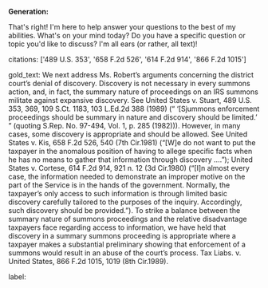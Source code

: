 **Generation:**

 That's right! I'm here to help answer your questions to the best of my abilities. What's on your mind today? Do you have a specific question or topic you'd like to discuss? I'm all ears (or rather, all text)!

citations: ['489 U.S. 353', '658 F.2d 526', '614 F.2d 914', '866 F.2d 1015']

gold_text: We next address Ms. Robert’s arguments concerning the district court’s denial of discovery. Discovery is not necessary in every summons action, and, in fact, the summary nature of proceedings on an IRS summons militate against expansive discovery. See United States v. Stuart, 489 U.S. 353, 369, 109 S.Ct. 1183, 103 L.Ed.2d 388 (1989) (“ ‘[Sjummons enforcement proceedings should be summary in nature and discovery should be limited.’ ” (quoting S.Rep. No. 97-494, Vol. 1, p. 285 (1982))). However, in many cases, some discovery is appropriate and should be allowed. See United States v. Kis, 658 F.2d 526, 540 (7th Cir.1981) (“[W]e do not want to put the taxpayer in the anomalous position of having to allege specific facts when he has no means to gather that information through discovery ....”); United States v. Cortese, 614 F.2d 914, 921 n. 12 (3d Cir.1980) (“[I]n almost every case, the information needed to demonstrate an improper motive on the part of the Service is in the hands of the government. Normally, the taxpayer’s only access to such information is through limited basic discovery carefully tailored to the purposes of the inquiry. Accordingly, such discovery should be provided.”). To strike a balance between the summary nature of summons proceedings and the relative disadvantage taxpayers face regarding access to information, we have held that discovery in a summary summons proceeding is appropriate where a taxpayer makes a substantial preliminary showing that enforcement of a summons would result in an abuse of the court’s process. Tax Liabs. v. United States, 866 F.2d 1015, 1019 (8th Cir.1989).

label: 